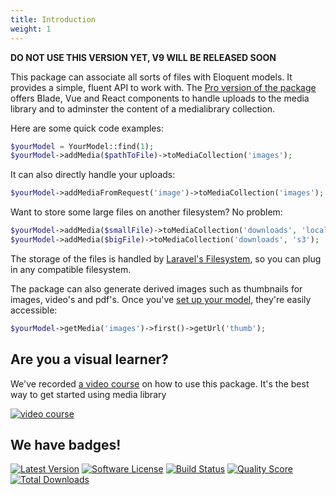 ```yaml
---
title: Introduction
weight: 1
---
```


**DO NOT USE THIS VERSION YET, V9 WILL BE RELEASED SOON**

This package can associate all sorts of files with Eloquent models. It provides a simple, fluent API to work with. The [Pro version of the package](https://medialibrary.pro) offers Blade, Vue and React components to handle uploads to the media library and to adminster the content of a medialibrary collection.

Here are some quick code examples:

```php
$yourModel = YourModel::find(1);
$yourModel->addMedia($pathToFile)->toMediaCollection('images');
```

It can also directly handle your uploads:

```php
$yourModel->addMediaFromRequest('image')->toMediaCollection('images');
```

Want to store some large files on another filesystem? No problem:

```php
$yourModel->addMedia($smallFile)->toMediaCollection('downloads', 'local');
$yourModel->addMedia($bigFile)->toMediaCollection('downloads', 's3');
```

The storage of the files is handled by [Laravel's Filesystem](http://laravel.com/docs/5.6/filesystem), so you can plug in any compatible filesystem.

The package can also generate derived images such as thumbnails for images, video's and pdf's. Once you've [set up your model](/laravel-medialibrary/v9/basic-usage/preparing-your-model), they're easily accessible:

```php
$yourModel->getMedia('images')->first()->getUrl('thumb');
```

## Are you a visual learner?

We've recorded [a video course](https://spatie.be/videos/discovering-laravel-media-library) on how to use this package. It's the best way to get started using media library

[![video course](/docs/laravel-medialibrary/v9/images/video-course.jpg)](https://spatie.be/videos/discovering-laravel-media-library/intro)

## We have badges!

<section class="article_badges">
    <a href="https://github.com/spatie/laravel-medialibrary/releases"><img src="https://img.shields.io/github/release/spatie/laravel-medialibrary.svg?style=flat-square" alt="Latest Version"></a>
    <a href="https://github.com/spatie/laravel-medialibrary/blob/master/LICENSE.md"><img src="https://img.shields.io/badge/license-MIT-brightgreen.svg?style=flat-square" alt="Software License"></a>
    <a href="https://travis-ci.org/spatie/laravel-medialibrary"><img src="https://img.shields.io/travis/spatie/laravel-medialibrary/master.svg?style=flat-square" alt="Build Status"></a>
    <a href="https://scrutinizer-ci.com/g/spatie/laravel-medialibrary"><img src="https://img.shields.io/scrutinizer/g/spatie/laravel-medialibrary.svg?style=flat-square" alt="Quality Score"></a>
    <a href="https://packagist.org/packages/spatie/laravel-medialibrary"><img src="https://img.shields.io/packagist/dt/spatie/laravel-medialibrary.svg?style=flat-square" alt="Total Downloads"></a>
</section>
